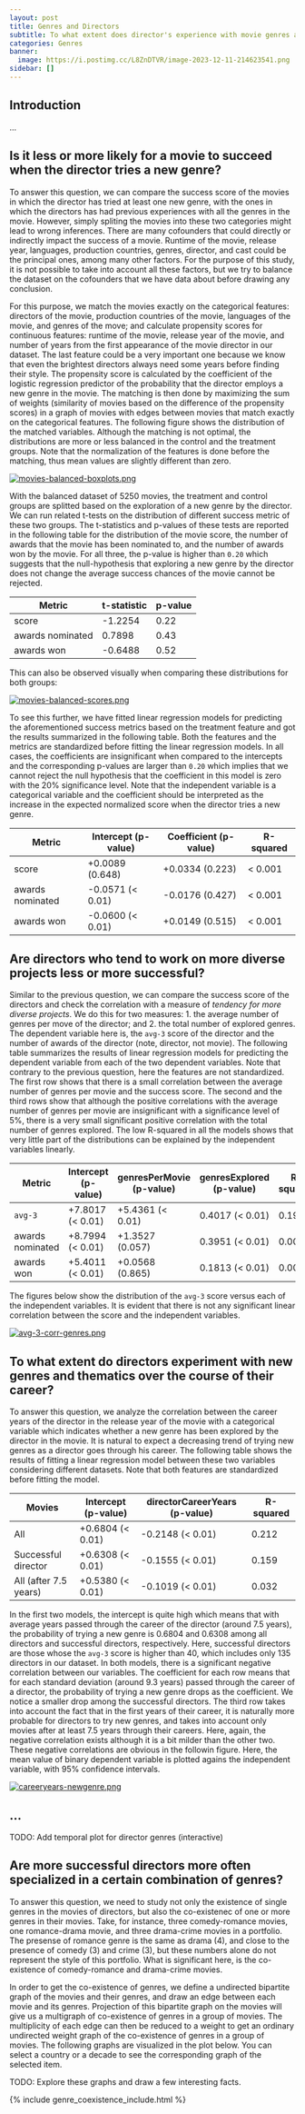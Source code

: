 ```yaml
---
layout: post
title: Genres and Directors
subtitle: To what extent does director's experience with movie genres affect the success of the movie?
categories: Genres
banner:
  image: https://i.postimg.cc/L8ZnDTVR/image-2023-12-11-214623541.png
sidebar: []
---
```


## Introduction

...


## Is it less or more likely for a movie to succeed when the director tries a new genre?

To answer this question, we can compare the success score of the movies in which the director has tried at least one new genre, with the ones in which the directors has had previous experiences with all the genres in the movie. However, simply spliting the movies into these two categories might lead to wrong inferences. There are many cofounders that could directly or indirectly impact the success of a movie. Runtime of the movie, release year, languages, production countries, genres, director, and cast could be the principal ones, among many other factors. For the purpose of this study, it is not possible to take into account all these factors, but we try to balance the dataset on the cofounders that we have data about before drawing any conclusion.

For this purpose, we match the movies exactly on the categorical features: directors of the movie, production countries of the movie, languages of the movie, and genres of the move; and calculate propensity scores for continuous features: runtime of the movie, release year of the movie, and number of years from the first appearance of the movie director in our dataset. The last feature could be a very important one because we know that even the brightest directors always need some years before finding their style. The propensity score is calculated by the coefficient of the logistic regression predictor of the probability that the director employs a new genre in the movie. The matching is then done by maximizing the sum of weights (similarity of movies based on the difference of the propensity scores) in a graph of movies with edges between movies that match exactly on the categorical features. The following figure shows the distribution of the matched variables. Although the matching is not optimal, the distributions are more or less balanced in the control and the treatment groups. Note that the normalization of the features is done before the matching, thus mean values are slightly different than zero.

[![movies-balanced-boxplots.png](https://i.postimg.cc/nrmQZwFP/movies-balanced-boxplots.png)](https://postimg.cc/m1bryjFY)

With the balanced dataset of 5250 movies, the treatment and control groups are splitted based on the exploration of a new genre by the director. We can run related t-tests on the distribution of different success metric of these two groups. The t-statistics and p-values of these tests are reported in the following table for the distribution of the movie score, the number of awards that the movie has been nominated to, and the number of awards won by the movie. For all three, the p-value is higher than `0.20` which suggests that the null-hypothesis that exploring a new genre by the director does not change the average success chances of the movie cannot be rejected.

| Metric           | t-statistic | p-value |
|------------------|-------------|---------|
| score            | -1.2254     | 0.22    |
| awards nominated | 0.7898      | 0.43    |
| awards won       | -0.6488     | 0.52    |

This can also be observed visually when comparing these distributions for both groups:

[![movies-balanced-scores.png](https://i.postimg.cc/bNJwQ5fc/movies-balanced-scores.png)](https://postimg.cc/nMyxx0L0)

To see this further, we have fitted linear regression models for predicting the aforementioned success metrics based on the treatment feature and got the results summarized in the following table. Both the features and the metrics are standardized before fitting the linear regression models. In all cases, the coefficients are insignificant when compared to the intercepts and the corresponding p-values are larger than `0.20` which implies that we cannot reject the null hypothesis that the coefficient in this model is zero with the 20% significance level. Note that the independent variable is a categorical variable and the coefficient should be interpreted as the increase in the expected normalized score when the director tries a new genre.

| Metric           | Intercept (p-value) | Coefficient (p-value) | R-squared |
|------------------|---------------------|-----------------------|-----------|
| score            | +0.0089 (0.648)     | +0.0334 (0.223)       | < 0.001   |
| awards nominated | -0.0571 (< 0.01)    | -0.0176 (0.427)       | < 0.001   |
| awards won       | -0.0600 (< 0.01)    | +0.0149 (0.515)       | < 0.001   |


## Are directors who tend to work on more diverse projects less or more successful?

Similar to the previous question, we can compare the success score of the directors and check the correlation with a measure of *tendency for more diverse projects*. We do this for two measures: 1. the average number of genres per move of the director; and 2. the total number of explored genres. The dependent variable here is, the `avg-3` score of the director and the number of awards of the director (note, director, not movie). The following table summarizes the results of linear regression models for predicting the dependent variable from each of the two dependent variables. Note that contrary to the previous question, here the features are not standardized. The first row shows that there is a small correlation between the average number of genres per movie and the success score. The second and the third rows show that although the positive correlations with the average number of genres per movie are insignificant with a significance level of 5%, there is a very small significant positive correlation with the total number of genres explored. The low R-squared in all the models shows that very little part of the distributions can be explained by the independent variables linearly.

| Metric           | Intercept (p-value) | genresPerMovie (p-value) | genresExplored (p-value) | R-squared |
|------------------|---------------------|--------------------------|--------------------------|-----------|
| `avg-3`          | +7.8017 (< 0.01)    | +5.4361 (< 0.01)         | 0.4017 (< 0.01)          | 0.198     |
| awards nominated | +8.7994 (< 0.01)    | +1.3527 (0.057)          | 0.3951 (< 0.01)          | 0.005     |
| awards won       | +5.4011 (< 0.01)    | +0.0568 (0.865)          | 0.1813 (< 0.01)          | 0.004     |

The figures below show the distribution of the `avg-3` score versus each of the independent variables. It is evident that there is not any significant linear correlation between the score and the independent variables.

[![avg-3-corr-genres.png](https://i.postimg.cc/Jz4s0hP8/avg-3-corr-genres.png)](https://postimg.cc/bsWyFp7V)

## To what extent do directors experiment with new genres and thematics over the course of their career?

To answer this question, we analyze the correlation between the career years of the director in the release year of the movie with a categorical variable which indicates whether a new genre has been explored by the director in the movie. It is natural to expect a decreasing trend of trying new genres as a director goes through his career. The following table shows the results of fitting a linear regression model between these two variables considering different datasets. Note that both features are standardized before fitting the model.

| Movies                | Intercept (p-value) | directorCareerYears (p-value) | R-squared |
|-----------------------|---------------------|-------------------------------|-----------|
| All                   | +0.6804 (< 0.01)    | -0.2148 (< 0.01)              | 0.212     |
| Successful director   | +0.6308 (< 0.01)    | -0.1555 (< 0.01)              | 0.159     |
| All (after 7.5 years) | +0.5380 (< 0.01)    | -0.1019 (< 0.01)              | 0.032     |

In the first two models, the intercept is quite high which means that with average years passed through the career of the director (around 7.5 years), the probability of trying a new genre is 0.6804 and 0.6308 among all directors and successful directors, respectively. Here, successful directors are those whose the `avg-3` score is higher than 40, which includes only 135 directors in our dataset. In both models, there is a significant negative correlation between our variables. The coefficient for each row means that for each standard deviation (around 9.3 years) passed through the career of a director, the probability of trying a new genre drops as the coefficient. We notice a smaller drop among the successful directors. The third row takes into account the fact that in the first years of their career, it is naturally more probable for directors to try new genres, and takes into account only movies after at least 7.5 years through their careers. Here, again, the negative correlation exists although it is a bit milder than the other two. These negative correlations are obvious in the followin figure. Here, the mean value of binary dependent variable is plotted agains the independent variable, with 95% confidence intervals.

[![careeryears-newgenre.png](https://i.postimg.cc/T1VKLLzd/careeryears-newgenre.png)](https://postimg.cc/T5PdBw2F)


## ...

TODO: Add temporal plot for director genres (interactive)

## Are more successful directors more often specialized in a certain combination of genres?

To answer this question, we need to study not only the existence of single genres in the movies of directors, but also the co-existenec of one or more genres in their movies. Take, for instance, three comedy-romance movies, one romance-drama movie, and three drama-crime movies in a portfolio. The presense of romance genre is the same as drama (4), and close to the presence of comedy (3) and crime (3), but these numbers alone do not represent the style of this portfolio. What is significant here, is the co-existence of comedy-romance and drama-crime movies.

In order to get the co-existence of genres, we define a undirected bipartite graph of the movies and their genres, and draw an edge between each movie and its genres. Projection of this bipartite graph on the movies will give us a multigraph of co-existence of genres in a group of movies. The multiplicity of each edge can then be reduced to a weight to get an ordinary undirected weight graph of the co-existence of genres in a group of movies. The following graphs are visualized in the plot below. You can select a country or a decade to see the corresponding graph of the selected item.

TODO: Explore these graphs and draw a few interesting facts.

{% include genre_coexistence_include.html %}

